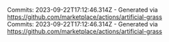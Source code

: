 Commits: 2023-09-22T17:12:46.314Z - Generated via https://github.com/marketplace/actions/artificial-grass
<br>
Commits: 2023-09-22T17:12:46.314Z - Generated via https://github.com/marketplace/actions/artificial-grass
<br>
